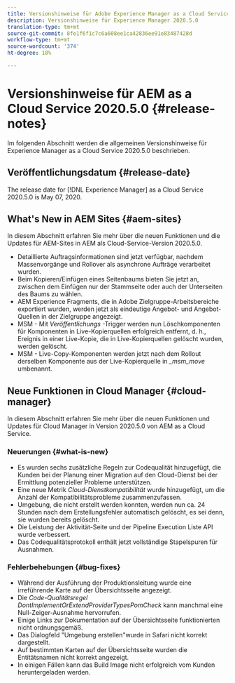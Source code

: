 ```yaml
---
title: Versionshinweise für Adobe Experience Manager as a Cloud Service 2020.5.0
description: Versionshinweise für Experience Manager 2020.5.0
translation-type: tm+mt
source-git-commit: 8fe1f6f1c7c6a608ee1ca42836ee91e83487428d
workflow-type: tm+mt
source-wordcount: '374'
ht-degree: 18%

---
```



# Versionshinweise für AEM as a Cloud Service 2020.5.0 {#release-notes}

Im folgenden Abschnitt werden die allgemeinen Versionshinweise für Experience Manager as a Cloud Service 2020.5.0 beschrieben.

## Veröffentlichungsdatum {#release-date}

The release date for [!DNL Experience Manager] as a Cloud Service 2020.5.0 is May 07, 2020.

## What&#39;s New in AEM Sites {#aem-sites}

In diesem Abschnitt erfahren Sie mehr über die neuen Funktionen und die Updates für AEM-Sites in AEM als Cloud-Service-Version 2020.5.0.

* Detaillierte Auftragsinformationen sind jetzt verfügbar, nachdem Massenvorgänge und Rollover als asynchrone Aufträge verarbeitet wurden.
* Beim Kopieren/Einfügen eines Seitenbaums bieten Sie jetzt an, zwischen dem Einfügen nur der Stammseite oder auch der Unterseiten des Baums zu wählen.
* AEM Experience Fragments, die in Adobe Zielgruppe-Arbeitsbereiche exportiert wurden, werden jetzt als eindeutige Angebot- und Angebot-Quellen in der Zielgruppe angezeigt.
* MSM - Mit *Veröffentlichungs* -Trigger werden nun Löschkomponenten für Komponenten in Live-Kopierquellen erfolgreich entfernt, d. h., Ereignis in einer Live-Kopie, die in Live-Kopierquellen gelöscht wurden, werden gelöscht.
* MSM - Live-Copy-Komponenten werden jetzt nach dem Rollout derselben Komponente aus der Live-Kopierquelle in *_msm_move* umbenannt.


## Neue Funktionen in Cloud Manager {#cloud-manager}

In diesem Abschnitt erfahren Sie mehr über die neuen Funktionen und Updates für Cloud Manager in Version 2020.5.0 von AEM as a Cloud Service.

### Neuerungen {#what-is-new}

* Es wurden sechs zusätzliche Regeln zur Codequalität hinzugefügt, die Kunden bei der Planung einer Migration auf den Cloud-Dienst bei der Ermittlung potenzieller Probleme unterstützen.
* Eine neue Metrik *Cloud-Dienstkompatibilität* wurde hinzugefügt, um die Anzahl der Kompatibilitätsprobleme zusammenzufassen.
* Umgebung, die nicht erstellt werden konnten, werden nun ca. 24 Stunden nach dem Erstellungsfehler automatisch gelöscht, es sei denn, sie wurden bereits gelöscht.
* Die Leistung der Aktivität-Seite und der Pipeline Execution Liste API wurde verbessert.
* Das Codequalitätsprotokoll enthält jetzt vollständige Stapelspuren für Ausnahmen.

### Fehlerbehebungen {#bug-fixes}

* Während der Ausführung der Produktionsleitung wurde eine irreführende Karte auf der Übersichtsseite angezeigt.
* Die *Code-Qualitätsregel DontImplementOrExtendProviderTypesPomCheck* kann manchmal eine Null-Zeiger-Ausnahme hervorrufen.
* Einige Links zur Dokumentation auf der Übersichtsseite funktionierten nicht ordnungsgemäß.
* Das Dialogfeld &quot;Umgebung erstellen&quot;wurde in Safari nicht korrekt dargestellt.
* Auf bestimmten Karten auf der Übersichtsseite wurden die Entitätsnamen nicht korrekt angezeigt.
* In einigen Fällen kann das Build Image nicht erfolgreich vom Kunden heruntergeladen werden.

